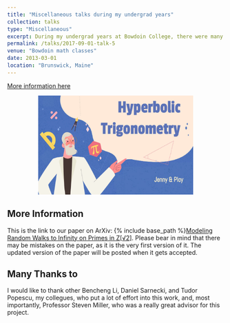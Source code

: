 ```yaml
---
title: "Miscellaneous talks during my undergrad years"
collection: talks
type: "Miscellaneous" 
excerpt: During my undergrad years at Bowdoin College, there were many opportunities for me to work on final projects, instead of final exams. Most of them are merely summaries of some topics I am interested in. 
permalink: /talks/2017-09-01-talk-5
venue: "Bowdoin math classes"
date: 2013-03-01
location: "Brunswick, Maine"
---
```


[More information here](http://exampleurl.com)



<p align="center">
  <img width="360" height="230" src="/images/Screen Shot 2564-08-02 at 11.16.00.png">
</p>


**More Information**
------

This is the link to our paper on ArXiv: {% include base_path %}[Modeling Random Walks to Infinity on Primes in Z[√2]](https://arxiv.org/abs/2011.07386). Please bear in mind that there may be mistakes on the paper, as it is the very first version of it. The updated version of the paper will be posted when it gets accepted. 

**Many Thanks to**
------
I would like to thank other Bencheng Li, Daniel Sarnecki, and Tudor Popescu, my collegues, who put a lot of effort into this work, and, most importantly, Professor Steven Miller, who was a really great advisor for this project.  


